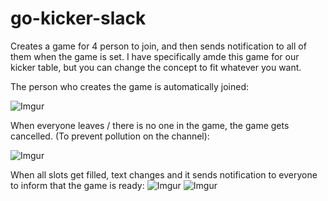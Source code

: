 # go-kicker-slack
Creates a game for 4 person to join, and then sends notification to all of them when the game is set.
I have specifically amde this game for our kicker table, but you can change the concept to fit whatever you want.

The person who creates the game is automatically joined:

![Imgur](https://i.imgur.com/KS9vRLD.png)


When everyone leaves / there is no one in the game, the game gets cancelled. (To prevent pollution on the channel):

![Imgur](https://imgur.com/zCbQP7q.png)


When all slots get filled, text changes and it sends notification to everyone to inform that the game is ready:
![Imgur](https://imgur.com/uB0LasU.png)
![Imgur](https://imgur.com/Qrkmoiw.png)
